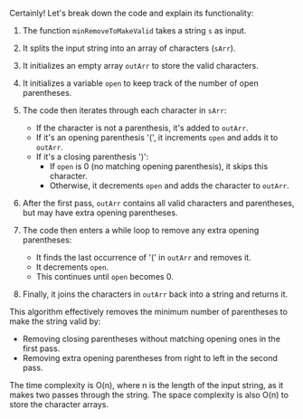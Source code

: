 Certainly! Let's break down the code and explain its functionality:

1. The function `minRemoveToMakeValid` takes a string `s` as input.

2. It splits the input string into an array of characters (`sArr`).

3. It initializes an empty array `outArr` to store the valid characters.

4. It initializes a variable `open` to keep track of the number of open parentheses.

5. The code then iterates through each character in `sArr`:
   - If the character is not a parenthesis, it's added to `outArr`.
   - If it's an opening parenthesis '(', it increments `open` and adds it to `outArr`.
   - If it's a closing parenthesis ')':
     - If `open` is 0 (no matching opening parenthesis), it skips this character.
     - Otherwise, it decrements `open` and adds the character to `outArr`.

6. After the first pass, `outArr` contains all valid characters and parentheses, but may have extra opening parentheses.

7. The code then enters a while loop to remove any extra opening parentheses:
   - It finds the last occurrence of '(' in `outArr` and removes it.
   - It decrements `open`.
   - This continues until `open` becomes 0.

8. Finally, it joins the characters in `outArr` back into a string and returns it.

This algorithm effectively removes the minimum number of parentheses to make the string valid by:
- Removing closing parentheses without matching opening ones in the first pass.
- Removing extra opening parentheses from right to left in the second pass.

The time complexity is O(n), where n is the length of the input string, as it makes two passes through the string. The space complexity is also O(n) to store the character arrays.